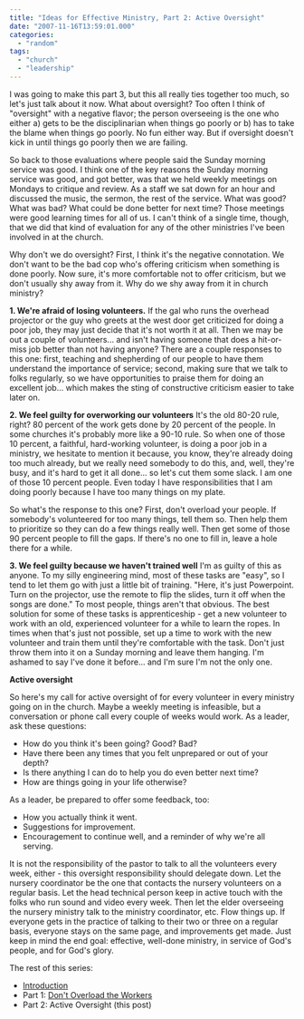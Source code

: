 ```yaml
---
title: "Ideas for Effective Ministry, Part 2: Active Oversight"
date: "2007-11-16T13:59:01.000"
categories: 
  - "random"
tags: 
  - "church"
  - "leadership"
---
```


I was going to make this part 3, but this all really ties together too much, so let's just talk about it now. What about oversight? Too often I think of "oversight" with a negative flavor; the person overseeing is the one who either a) gets to be the disciplinarian when things go poorly or b) has to take the blame when things go poorly. No fun either way. But if oversight doesn't kick in until things go poorly then we are failing.

So back to those evaluations where people said the Sunday morning service was good. I think one of the key reasons the Sunday morning service was good, and got better, was that we held weekly meetings on Mondays to critique and review. As a staff we sat down for an hour and discussed the music, the sermon, the rest of the service. What was good? What was bad? What could be done better for next time? Those meetings were good learning times for all of us. I can't think of a single time, though, that we did that kind of evaluation for any of the other ministries I've been involved in at the church.

Why don't we do oversight? First, I think it's the negative connotation. We don't want to be the bad cop who's offering criticism when something is done poorly. Now sure, it's more comfortable not to offer criticism, but we don't usually shy away from it. Why do we shy away from it in church ministry?

**1\. We're afraid of losing volunteers.** If the gal who runs the overhead projector or the guy who greets at the west door get criticized for doing a poor job, they may just decide that it's not worth it at all. Then we may be out a couple of volunteers... and isn't having someone that does a hit-or-miss job better than not having anyone? There are a couple responses to this one: first, teaching and shepherding of our people to have them understand the importance of service; second, making sure that we talk to folks regularly, so we have opportunities to praise them for doing an excellent job... which makes the sting of constructive criticism easier to take later on.

**2\. We feel guilty for overworking our volunteers** It's the old 80-20 rule, right? 80 percent of the work gets done by 20 percent of the people. In some churches it's probably more like a 90-10 rule. So when one of those 10 percent, a faithful, hard-working volunteer, is doing a poor job in a ministry, we hesitate to mention it because, you know, they're already doing too much already, but we really need somebody to do this, and, well, they're busy, and it's hard to get it all done... so let's cut them some slack. I am one of those 10 percent people. Even today I have responsibilities that I am doing poorly because I have too many things on my plate.

So what's the response to this one? First, don't overload your people. If somebody's volunteered for too many things, tell them so. Then help them to prioritize so they can do a few things really well. Then get some of those 90 percent people to fill the gaps. If there's no one to fill in, leave a hole there for a while.

**3\. We feel guilty because we haven't trained well** I'm as guilty of this as anyone. To my silly engineering mind, most of these tasks are "easy", so I tend to let them go with just a little bit of training. "Here, it's just Powerpoint. Turn on the projector, use the remote to flip the slides, turn it off when the songs are done." To most people, things aren't that obvious. The best solution for some of these tasks is apprenticeship - get a new volunteer to work with an old, experienced volunteer for a while to learn the ropes. In times when that's just not possible, set up a time to work with the new volunteer and train them until they're comfortable with the task. Don't just throw them into it on a Sunday morning and leave them hanging. I'm ashamed to say I've done it before... and I'm sure I'm not the only one.

**Active oversight**

So here's my call for active oversight of for every volunteer in every ministry going on in the church. Maybe a weekly meeting is infeasible, but a conversation or phone call every couple of weeks would work. As a leader, ask these questions:

- How do you think it's been going? Good? Bad?
- Have there been any times that you felt unprepared or out of your depth?
- Is there anything I can do to help you do even better next time?
- How are things going in your life otherwise?

As a leader, be prepared to offer some feedback, too:

- How you actually think it went.
- Suggestions for improvement.
- Encouragement to continue well, and a reminder of why we're all serving.

It is not the responsibility of the pastor to talk to all the volunteers every week, either - this oversight responsibility should delegate down. Let the nursery coordinator be the one that contacts the nursery volunteers on a regular basis. Let the head technical person keep in active touch with the folks who run sound and video every week. Then let the elder overseeing the nursery ministry talk to the ministry coordinator, etc. Flow things up. If everyone gets in the practice of talking to their two or three on a regular basis, everyone stays on the same page, and improvements get made. Just keep in mind the end goal: effective, well-done ministry, in service of God's people, and for God's glory.

The rest of this series:

- [Introduction](http://www.chrishubbs.com/2007/11/14/ideas-for-effective-ministry-introduction/)
- Part 1: [Don't Overload the Workers](http://www.chrishubbs.com/2007/11/15/ideas-for-effective-ministry-part-1-dont-overload-the-workers/)
- Part 2: Active Oversight (this post)

